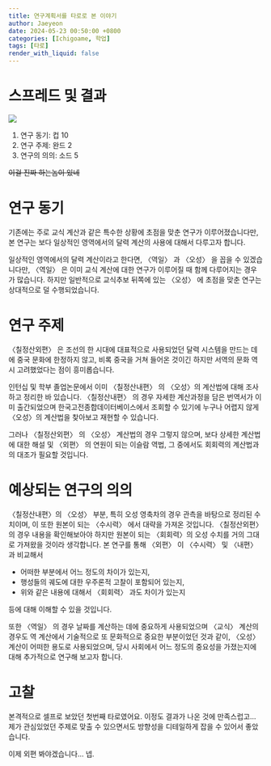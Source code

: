 ```yaml
---
title: 연구계획서를 타로로 본 이야기
author: Jaeyeon
date: 2024-05-23 00:50:00 +0800
categories: [Ichigoame, 학업]
tags: [타로]
render_with_liquid: false
---
```


# 스프레드 및 결과

![](https://objectstorage.ap-seoul-1.oraclecloud.com/n/cnftfbml9zxa/b/bucket-20230907-0739/o/misskey/45f5a359-b1aa-459c-a53b-8dd3fca978c6.jpeg)

1. 연구 동기: 컵 10
2. 연구 주제: 완드 2
3. 연구의 의의: 소드 5

~~이걸 진짜 하는놈이 있네~~

# 연구 동기

기존에는 주로 교식 계산과 같은 특수한 상황에 초점을 맞춘 연구가 이루어졌습니다만, 본 연구는 보다 일상적인 영역에서의 달력 계산의 사용에 대해서 다루고자 합니다. 

일상적인 영역에서의 달력 계산이라고 한다면, 〈역일〉 과 〈오성〉 을 꼽을 수 있겠습니다만, 〈역일〉 은 이미 교식 계산에 대한 연구가 이루어질 때 함께 다루어지는 경우가 많습니다. 하지만 일반적으로 교식추보 뒤쪽에 있는 〈오성〉 에 초점을 맞춘 연구는 상대적으로 덜 수행되었습니다.

# 연구 주제

〈칠정산외편〉 은 조선의 한 시대에 대표적으로 사용되었던 달력 시스템을 만드는 데에 중국 문화에 한정하지 않고, 비록 중국을 거쳐 들어온 것이긴 하지만 서역의 문화 역시 고려했었다는 점이 흥미롭습니다.

인턴십 및 학부 졸업논문에서 이미 〈칠정산내편〉 의 〈오성〉의 계산법에 대해 조사하고 정리한 바 있습니다. 〈칠정산내편〉 의 경우 자세한 계산과정을 담은 번역서가 이미 출간되었으며 한국고전종합데이터베이스에서 조회할 수 있기에 누구나 어렵지 않게 〈오성〉의 계산법을 찾아보고 재현할 수 있습니다. 

그러나 〈칠정산외편〉 의 〈오성〉 계산법의 경우 그렇지 않으며, 보다 상세한 계산법에 대한 해설 및 〈외편〉 의 연원이 되는 이슬람 역법, 그 중에서도 회회력의 계산법과의 대조가 필요할 것입니다.

# 예상되는 연구의 의의

〈칠정산내편〉의 〈오성〉 부분, 특히 오성 영축차의 경우 관측을 바탕으로 정리된 수치이며, 이 또한 원본이 되는 〈수시력〉 에서 대략을 가져온 것입니다. 〈칠정산외편〉 의 경우 내용을 확인해보아야 하지만 원본이 되는 〈회회력〉의 오성 수치를 거의 그대로 가져왔을 것이라 생각합니다. 본 연구를 통해 〈외편〉 이 〈수시력〉 및 〈내편〉 과 비교해서 

- 어떠한 부분에서 어느 정도의 차이가 있는지,
- 행성들의 궤도에 대한 우주론적 고찰이 포함되어 있는지,
- 위와 같은 내용에 대해서 〈회회력〉 과도 차이가 있는지

등에 대해 이해할 수 있을 것입니다.

또한 〈역일〉 의 경우 날짜를 계산하는 데에 중요하게 사용되었으며 〈교식〉 계산의 경우도 역 계산에서 기술적으로 또 문화적으로 중요한 부분이었던 것과 같이, 〈오성〉 계산이 어떠한 용도로 사용되었으며, 당시 사회에서 어느 정도의 중요성을 가졌는지에 대해 추가적으로 연구해 보고자 합니다.

# 고찰

본격적으로 셀프로 보았던 첫번째 타로였어요. 이정도 결과가 나온 것에 만족스럽고... 제가 관심있었던 주제로 맞출 수 있으면서도 방향성을 디테일하게 잡을 수 있어서 좋았습니다.

이제 외편 봐야겠습니다... 넵.